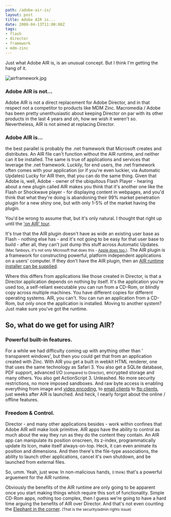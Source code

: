 ```yaml
---
path: /adobe-air-is/
layout: post
title: Adobe AIR is...
date: 2008-04-13T11:00:08Z
tags:
- flash
- director
- framework
- mdm-zinc
---
```


Just what Adobe AIR is, is an unusual concept.  But I think I'm getting the hang of it.

<img src="http://uploads.psyked.co.uk/2008/04/airframework.jpg" alt="airframework.jpg" />
<h3><strong>Adobe AIR is not...</strong></h3>
Adobe AIR is not a direct replacement for Adobe Director, and in that respect not a competitor to products like MDM Zinc.  Macromedia / Adobe has been pretty unenthusiastic about keeping Director on par with its other products in the last 4 years and oh, how we wish it weren't so.  Nevertheless, AIR is not aimed at replacing Director.
<h3><strong>Adobe AIR is...</strong></h3>
the best parallel is probably the .net framework that Microsoft creates and distributes.  An AIR file can't function without the AIR runtime, and neither can it be installed.  The same is true of applications and services that leverage the .net framework.  Luckily, for end users, the .net framework often comes with your application (or if you're even luckier, via Automatic Updates)  Lucky for AIR then, that you can do the same thing.
<!--more--> Given that Adobe is, well, Adobe - owner of the ubiquitous Flash Player -  hearing about a new plugin called AIR makes you think that it's another one like the Flash or Shockwave player - for displaying content in webpages, and you'd think that what they're doing is abandoning their 99% market penetration plugin for a new shiny one, but with only 1-5% of the market having the plugin.

You'd be wrong to assume that, but it's only natural.  I thought that right up until the <a href="http://www.psyked.co.uk/adobe/apollo/on-air-london-review.htm" title="Open link in a new window" target="_blank">'on AIR' tour</a>.

It's true that the AIR plugin doesn't have as wide an existing user base as Flash - nothing else has - and it's not going to be easy for that user base to build - after all, they can't just dump this stuff across Automatic Updates.   <small>(Mac fanboys, it's not only Microsoft that does this - <a href="http://john.jubjubs.net/2008/03/21/apple-software-update/" title="Open link in a new window" target="_blank">Apple does too.</a>)</small>.  The AIR plugin is a framework for constructing powerful, platform independent applications on a users' computer.  If they don't have the AIR plugin, then an <a href="http://www.adobe.com/products/air/runtime_distribution1.html" title="Open link in a new window" target="_blank">AIR runtime installer can be supplied</a>.

Where this differs from applications like those created in Director, is that a Director application depends on nothing by itself.  It's the application you're used too, a self-reliant executable you can run from a CD-Rom, or blindly copy across multiple machines.  You have different copies for different operating systems.  AIR, you can't.  You can run an application from a CD-Rom, but only once the application is installed.  Moving to another system?  Just make sure you've got the runtime.
<h2>So, what do we get for using AIR?</h2>
<h3><strong>Powerful built-in features.</strong></h3>
For a while we had difficulty coming up with anything other than ' transparent windows', but then you could get that from an application created with Zinc.  With AIR you get a built in webkit HTML renderer, one that uses the same technology as Safari 3.  You also get a SQLite database, PDF support, advanced I/O <small>(compared to Director)</small>, encrypted storage and many others.  You also get ActionScript 3.  Unleashed.  No more security restrictions, no more imposed sandboxes.  And raw byte access is enabling everything from image and <a href="http://www.zeropointnine.com/blog/webcam-digital-video-recorder-for-air-updated" title="Open link in a new window" target="_blank">video encoding</a>, to <a href="http://www.gotoandlearn.com/player.php?id=69" title="Open link in a new window" target="_blank">email clients</a> to <a href="http://blog.vixiom.com/2007/06/29/merb-on-air-drag-and-drop-multiple-file-upload/" title="Open link in a new window" target="_blank">ftp clients</a>, just weeks after AIR is launched.  And heck, I nearly forgot about the online / offline features.
<h3><strong>Freedom &amp; Control.</strong><strong> </strong></h3>
Director - and many other applications besides - work within confines that Adobe AIR will make look primitive.  AIR apps have the ability to control as much about the way they run as they do the content they contain.  An AIR app can manipulate its position onscreen, its z-index, programmatically update its Icon, make itself always-on-top.  Heck, it can even animate its position and dimensions.  And then there's the file-type associations, the ability to launch other applications, cancel it's own shutdown, and be launched from external files.

So, umm.  Yeah, just wow.  In non-malicious hands, <small>(I think)</small> that's a powerful arguement for the AIR runtime.

Obviously the benefits of the AIR runtime are only going to be apparent once you start making things which require this sort of functionality.  Simple CD-Rom apps, nothing too complex, then I guess we're going to have a hard time arguing the benefits of AIR over Director.  And that's not even counting the <a href="http://en.wikipedia.org/wiki/Elephant_in_the_room" title="Open link in a new window" target="_blank">Elephant in the corner</a>.<small>  (That is the security/admin rights issue)</small>